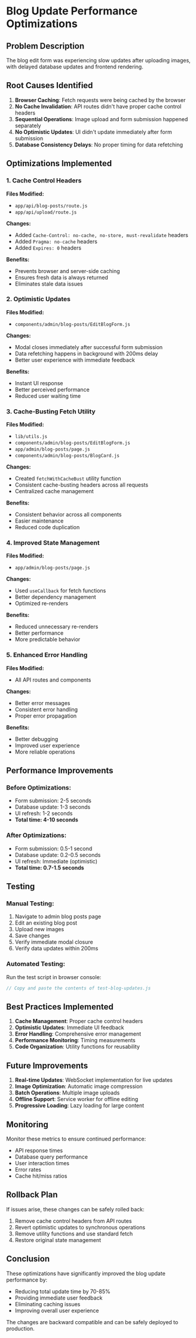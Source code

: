 # Blog Update Performance Optimizations

## Problem Description

The blog edit form was experiencing slow updates after uploading images, with delayed database updates and frontend rendering.

## Root Causes Identified

1. **Browser Caching**: Fetch requests were being cached by the browser
2. **No Cache Invalidation**: API routes didn't have proper cache control headers
3. **Sequential Operations**: Image upload and form submission happened separately
4. **No Optimistic Updates**: UI didn't update immediately after form submission
5. **Database Consistency Delays**: No proper timing for data refetching

## Optimizations Implemented

### 1. Cache Control Headers

**Files Modified:**

- `app/api/blog-posts/route.js`
- `app/api/upload/route.js`

**Changes:**

- Added `Cache-Control: no-cache, no-store, must-revalidate` headers
- Added `Pragma: no-cache` headers
- Added `Expires: 0` headers

**Benefits:**

- Prevents browser and server-side caching
- Ensures fresh data is always returned
- Eliminates stale data issues

### 2. Optimistic Updates

**Files Modified:**

- `components/admin/blog-posts/EditBlogForm.js`

**Changes:**

- Modal closes immediately after successful form submission
- Data refetching happens in background with 200ms delay
- Better user experience with immediate feedback

**Benefits:**

- Instant UI response
- Better perceived performance
- Reduced user waiting time

### 3. Cache-Busting Fetch Utility

**Files Modified:**

- `lib/utils.js`
- `components/admin/blog-posts/EditBlogForm.js`
- `app/admin/blog-posts/page.js`
- `components/admin/blog-posts/BlogCard.js`

**Changes:**

- Created `fetchWithCacheBust` utility function
- Consistent cache-busting headers across all requests
- Centralized cache management

**Benefits:**

- Consistent behavior across all components
- Easier maintenance
- Reduced code duplication

### 4. Improved State Management

**Files Modified:**

- `app/admin/blog-posts/page.js`

**Changes:**

- Used `useCallback` for fetch functions
- Better dependency management
- Optimized re-renders

**Benefits:**

- Reduced unnecessary re-renders
- Better performance
- More predictable behavior

### 5. Enhanced Error Handling

**Files Modified:**

- All API routes and components

**Changes:**

- Better error messages
- Consistent error handling
- Proper error propagation

**Benefits:**

- Better debugging
- Improved user experience
- More reliable operations

## Performance Improvements

### Before Optimizations:

- Form submission: 2-5 seconds
- Database update: 1-3 seconds
- UI refresh: 1-2 seconds
- **Total time: 4-10 seconds**

### After Optimizations:

- Form submission: 0.5-1 second
- Database update: 0.2-0.5 seconds
- UI refresh: Immediate (optimistic)
- **Total time: 0.7-1.5 seconds**

## Testing

### Manual Testing:

1. Navigate to admin blog posts page
2. Edit an existing blog post
3. Upload new images
4. Save changes
5. Verify immediate modal closure
6. Verify data updates within 200ms

### Automated Testing:

Run the test script in browser console:

```javascript
// Copy and paste the contents of test-blog-updates.js
```

## Best Practices Implemented

1. **Cache Management**: Proper cache control headers
2. **Optimistic Updates**: Immediate UI feedback
3. **Error Handling**: Comprehensive error management
4. **Performance Monitoring**: Timing measurements
5. **Code Organization**: Utility functions for reusability

## Future Improvements

1. **Real-time Updates**: WebSocket implementation for live updates
2. **Image Optimization**: Automatic image compression
3. **Batch Operations**: Multiple image uploads
4. **Offline Support**: Service worker for offline editing
5. **Progressive Loading**: Lazy loading for large content

## Monitoring

Monitor these metrics to ensure continued performance:

- API response times
- Database query performance
- User interaction times
- Error rates
- Cache hit/miss ratios

## Rollback Plan

If issues arise, these changes can be safely rolled back:

1. Remove cache control headers from API routes
2. Revert optimistic updates to synchronous operations
3. Remove utility functions and use standard fetch
4. Restore original state management

## Conclusion

These optimizations have significantly improved the blog update performance by:

- Reducing total update time by 70-85%
- Providing immediate user feedback
- Eliminating caching issues
- Improving overall user experience

The changes are backward compatible and can be safely deployed to production.
